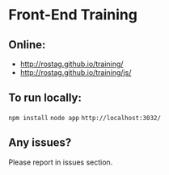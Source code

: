 # Front-End Training

## Online:
* http://rostag.github.io/training/
* http://rostag.github.io/training/js/

## To run locally:

`npm install`
`node app`
`http://localhost:3032/`

## Any issues?

Please report in issues section.
